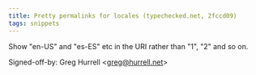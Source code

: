 ```yaml
---
title: Pretty permalinks for locales (typechecked.net, 2fccd09)
tags: snippets
---
```


Show "en-US" and "es-ES" etc in the URI rather than "1", "2" and so on.

Signed-off-by: Greg Hurrell &lt;greg@hurrell.net&gt;
